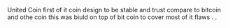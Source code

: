 United Coin
first of it coin design to be stable and trust compare to bitcoin and othe coin this was biuld on top of bit coin to cover most of it flaws
.
.
